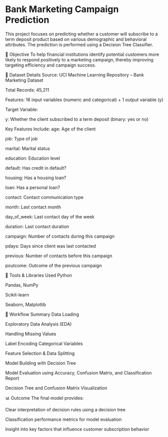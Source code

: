 # Bank Marketing Campaign Prediction

This project focuses on predicting whether a customer will subscribe to a term deposit product based on various demographic and behavioral attributes. The prediction is performed using a Decision Tree Classifier.

📌 Objective
To help financial institutions identify potential customers more likely to respond positively to a marketing campaign, thereby improving targeting efficiency and campaign success.

📂 Dataset Details
Source: UCI Machine Learning Repository – Bank Marketing Dataset

Total Records: 45,211

Features: 16 input variables (numeric and categorical) + 1 output variable (y)

Target Variable:

y: Whether the client subscribed to a term deposit (binary: yes or no)

Key Features Include:
age: Age of the client

job: Type of job

marital: Marital status

education: Education level

default: Has credit in default?

housing: Has a housing loan?

loan: Has a personal loan?

contact: Contact communication type

month: Last contact month

day_of_week: Last contact day of the week

duration: Last contact duration

campaign: Number of contacts during this campaign

pdays: Days since client was last contacted

previous: Number of contacts before this campaign

poutcome: Outcome of the previous campaign

🧰 Tools & Libraries Used
Python

Pandas, NumPy

Scikit-learn

Seaborn, Matplotlib

🔄 Workflow Summary
Data Loading

Exploratory Data Analysis (EDA)

Handling Missing Values

Label Encoding Categorical Variables

Feature Selection & Data Splitting

Model Building with Decision Tree

Model Evaluation using Accuracy, Confusion Matrix, and Classification Report

Decision Tree and Confusion Matrix Visualization

📊 Outcome
The final model provides:

Clear interpretation of decision rules using a decision tree

Classification performance metrics for model evaluation

Insight into key factors that influence customer subscription behavior
